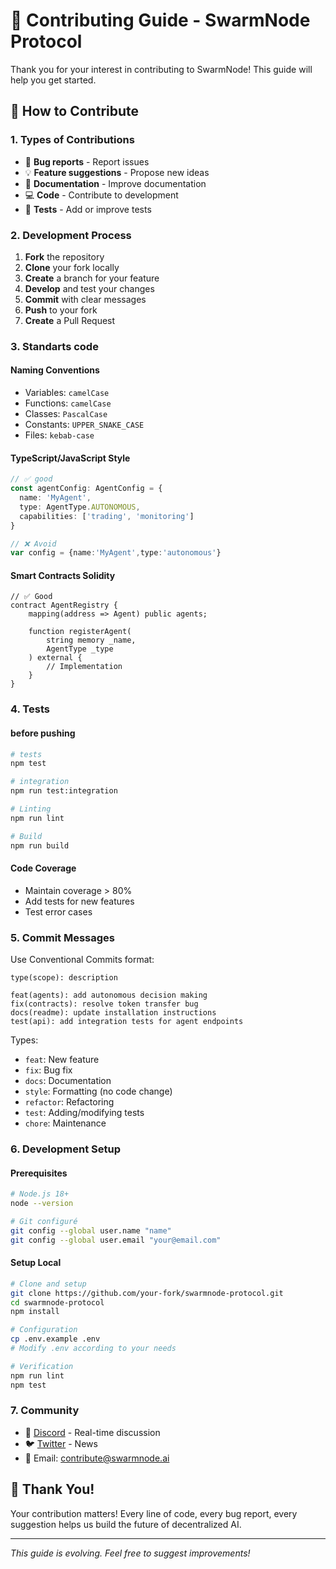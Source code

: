 # 🤝 Contributing Guide - SwarmNode Protocol

Thank you for your interest in contributing to SwarmNode! This guide will help you get started.

## 🚀 How to Contribute

### 1. Types of Contributions

- 🐛 **Bug reports** - Report issues
- 💡 **Feature suggestions** - Propose new ideas
- 📝 **Documentation** - Improve documentation
- 💻 **Code** - Contribute to development
- 🧪 **Tests** - Add or improve tests

### 2. Development Process

1. **Fork** the repository
2. **Clone** your fork locally
3. **Create** a branch for your feature
4. **Develop** and test your changes
5. **Commit** with clear messages
6. **Push** to your fork
7. **Create** a Pull Request

### 3. Standarts code

#### Naming Conventions
- Variables: `camelCase`
- Functions: `camelCase`
- Classes: `PascalCase`
- Constants: `UPPER_SNAKE_CASE`
- Files: `kebab-case`

#### TypeScript/JavaScript Style
```typescript
// ✅ good
const agentConfig: AgentConfig = {
  name: 'MyAgent',
  type: AgentType.AUTONOMOUS,
  capabilities: ['trading', 'monitoring']
}

// ❌ Avoid
var config = {name:'MyAgent',type:'autonomous'}
```

#### Smart Contracts Solidity
```solidity
// ✅ Good
contract AgentRegistry {
    mapping(address => Agent) public agents;
    
    function registerAgent(
        string memory _name,
        AgentType _type
    ) external {
        // Implementation
    }
}
```


### 4. Tests

#### before pushing
```bash
# tests
npm test

# integration
npm run test:integration

# Linting
npm run lint

# Build
npm run build
```

#### Code Coverage
- Maintain coverage > 80%
- Add tests for new features
- Test error cases

### 5. Commit Messages

Use Conventional Commits format:

```
type(scope): description

feat(agents): add autonomous decision making
fix(contracts): resolve token transfer bug
docs(readme): update installation instructions
test(api): add integration tests for agent endpoints
```

Types:
- `feat`: New feature
- `fix`: Bug fix
- `docs`: Documentation
- `style`: Formatting (no code change)
- `refactor`: Refactoring
- `test`: Adding/modifying tests
- `chore`: Maintenance

### 6. Development Setup

#### Prerequisites
```bash
# Node.js 18+
node --version

# Git configuré
git config --global user.name "name"
git config --global user.email "your@email.com"
```

#### Setup Local
```bash
# Clone and setup
git clone https://github.com/your-fork/swarmnode-protocol.git
cd swarmnode-protocol
npm install

# Configuration
cp .env.example .env
# Modify .env according to your needs

# Verification
npm run lint
npm test
```

### 7. Community

- 💬 [Discord](https://discord.gg/swarmnode) - Real-time discussion
- 🐦 [Twitter](https://twitter.com/swarmsnodeavax) - News
- 📧 Email: contribute@swarmnode.ai

## 🎉 Thank You!

Your contribution matters! Every line of code, every bug report, every suggestion helps us build the future of decentralized AI.

---

*This guide is evolving. Feel free to suggest improvements!*
